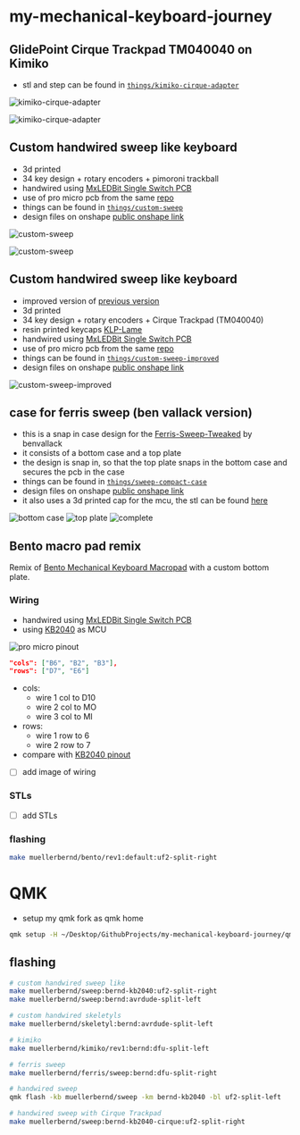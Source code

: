 # my-mechanical-keyboard-journey

## GlidePoint Cirque Trackpad TM040040 on Kimiko

- stl and step can be found in [`things/kimiko-cirque-adapter`](./things/kimiko-cirque-adapter)

![kimiko-cirque-adapter](./images/kimiko-cirque-adapter-01.jpg)

![kimiko-cirque-adapter](./images/kimiko-cirque-adapter-02.jpg)

## Custom handwired sweep like keyboard

- 3d printed
- 34 key design + rotary encoders + pimoroni trackball
- handwired using [MxLEDBit Single Switch PCB](https://github.com/swanmatch/MxLEDBitPCB/blob/master/readme_en.md)
- use of pro micro pcb from the same [repo](https://github.com/swanmatch/MxLEDBitPCB/blob/master/readme_en.md)
- things can be found in [`things/custom-sweep`](./things/custom-sweep)
- design files on onshape [public onshape link](https://cad.onshape.com/documents/424fdc21f81f4ae673cb2934/w/4a53a51713ce64dab7d5f05e/e/8677036886771046333230f8?renderMode=0&uiState=63f49877699cc5590466ace6)

![custom-sweep](./images/custom-sweep/sweep01.jpg)

![custom-sweep](./images/custom-sweep/sweep02.jpg)

## Custom handwired sweep like keyboard

- improved version of [previous version](#custom-handwired-sweep-like-keyboard)
- 3d printed
- 34 key design + rotary encoders + Cirque Trackpad (TM040040)
- resin printed keycaps [KLP-Lame](https://github.com/braindefender/KLP-Lame-Keycaps/)
- handwired using [MxLEDBit Single Switch PCB](https://github.com/swanmatch/MxLEDBitPCB/blob/master/readme_en.md)
- use of pro micro pcb from the same [repo](https://github.com/swanmatch/MxLEDBitPCB/blob/master/readme_en.md)
- things can be found in [`things/custom-sweep-improved`](./things/custom-sweep-improved)
- design files on onshape [public onshape link](https://cad.onshape.com/documents/c39efbb0285907792fbd659b/w/f5a2fc229ac2faaccfa66b6b/e/30fdf6b4c4e752c1efd029ab?renderMode=0&uiState=675ab7a0961883296693085c)

![custom-sweep-improved](./images/custom-sweep-improved/sweep_improved.jpg)

## case for ferris sweep (ben vallack version)

- this is a snap in case design for the [Ferris-Sweep-Tweaked](https://github.com/benvallack/Ferris-Sweep-Tweaked) by benvallack
- it consists of a bottom case and a top plate
- the design is snap in, so that the top plate snaps in the bottom case and secures the pcb in the case
- things can be found in [`things/sweep-compact-case`](./things/sweep-compact-case)
- design files on onshape [public onshape link](https://cad.onshape.com/documents/58076ce6daae6aa7e601afe5/w/8ac8fbba64cdb73ea89b6b47/e/ebecfc0846432d70f97c4f8f?renderMode=0&uiState=63f49d55c79cef41a1f484f2)
- it also uses a 3d printed cap for the mcu, the stl can be found [here](./things/puchi-cap-plain.stl)

![bottom case](./images/sweep-compact-case/case_01.jpg)
![top plate](./images/sweep-compact-case/case_02.jpg)
![complete](./images/sweep-compact-case/complete.jpg)

## Bento macro pad remix

Remix of [Bento Mechanical Keyboard Macropad](https://www.printables.com/model/451164-bento-mechanical-keyboard-macropad) with a custom bottom plate.

### Wiring

- handwired using [MxLEDBit Single Switch PCB](https://github.com/swanmatch/MxLEDBitPCB/blob/master/readme_en.md)
- using [KB2040](https://www.adafruit.com/product/5302) as MCU

![pro micro pinout](./images/pro_micro_pinout.jpg)

```json
"cols": ["B6", "B2", "B3"],
"rows": ["D7", "E6"]
```

- cols:
  - wire 1 col to D10
  - wire 2 col to MO
  - wire 3 col to MI
- rows:
  - wire 1 row to 6
  - wire 2 row to 7
- compare with [KB2040 pinout](https://cdn-learn.adafruit.com/assets/assets/000/106/984/medium800/adafruit_products_Adafruit_KB2040_Pinout.png?1638564074)

- [ ] add image of wiring

### STLs

- [ ] add STLs

### flashing

```bash
make muellerbernd/bento/rev1:default:uf2-split-right

```

# QMK

- setup my qmk fork as qmk home

```bash
qmk setup -H ~/Desktop/GithubProjects/my-mechanical-keyboard-journey/qmk_firmware
```

## flashing

```bash
# custom handwired sweep like
make muellerbernd/sweep:bernd-kb2040:uf2-split-right
make muellerbernd/sweep:bernd:avrdude-split-left

# custom handwired skeletyls
make muellerbernd/skeletyl:bernd:avrdude-split-left

# kimiko
make muellerbernd/kimiko/rev1:bernd:dfu-split-left

# ferris sweep
make muellerbernd/ferris/sweep:bernd:dfu-split-right

# handwired sweep
qmk flash -kb muellerbernd/sweep -km bernd-kb2040 -bl uf2-split-left

# handwired sweep with Cirque Trackpad
make muellerbernd/sweep:bernd-kb2040-cirque:uf2-split-right
```
